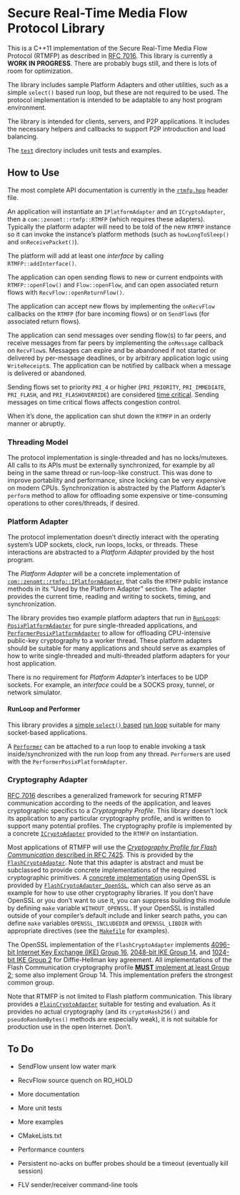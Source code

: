 Secure Real-Time Media Flow Protocol Library
============================================
This is a C++11 implementation of the Secure Real-Time Media Flow Protocol
(RTMFP) as described in [RFC 7016][]. This library is currently a
**WORK IN PROGRESS**. There are probably bugs still, and there is lots of
room for optimization.

The library includes sample Platform Adapters and other utilities, such as a
simple `select()` based run loop, but these are not required to be used. The
protocol implementation is intended to be adaptable to any host program
environment.

The library is intended for clients, servers, and P2P applications. It includes
the necessary helpers and callbacks to support P2P introduction and load
balancing.

The [`test`](test/) directory includes unit tests and examples.

How to Use
----------
The most complete API documentation is currently in the
[`rtmfp.hpp`](include/rtmfp/rtmfp.hpp) header file.

An application will instantiate an `IPlatformAdapter` and an `ICryptoAdapter`,
then a `com::zenomt::rtmfp::RTMFP` (which requires these adapters).  Typically
the platform adapter will need to be told of the new `RTMFP` instance so it
can invoke the instance’s platform methods (such as `howLongToSleep()` and
`onReceivePacket()`).

The platform will add at least one *interface* by calling `RTMFP::addInterface()`.

The application can open sending flows to new or current endpoints with
`RTMFP::openFlow()` and `Flow::openFlow`, and can open associated return flows
with `RecvFlow::openReturnFlow()`.

The application can accept new flows by implementing the `onRecvFlow` callbacks
on the `RTMFP` (for bare incoming flows) or on `SendFlow`s (for associated
return flows).

The application can send messages over sending flow(s) to far peers, and
receive messages from far peers by implementing the `onMessage` callback on
`RecvFlow`s.  Messages can expire and be abandoned if not started or delivered
by per-message deadlines, or by arbitrary application logic using `WriteReceipt`s.
The application can be notified by callback when a message is delivered or
abandoned.

Sending flows set to priority `PRI_4` or higher (`PRI_PRIORITY`, `PRI_IMMEDIATE`,
`PRI_FLASH`, and `PRI_FLASHOVERRIDE`) are considered
[time critical](https://tools.ietf.org/html/rfc7016#section-3.1). Sending
messages on time critical flows affects congestion control.

When it’s done, the application can shut down the `RTMFP` in an orderly manner
or abruptly.

### Threading Model
The protocol implementation is single-threaded and has no locks/mutexes. All
calls to its APIs must be externally synchronized, for example by all being
in the same thread or run-loop-like construct. This was done to improve
portability and performance, since locking can be very expensive on modern
CPUs. Synchronization is abstracted by the Platform Adapter’s `perform` method
to allow for offloading some expensive or time-consuming operations to other
cores/threads, if desired.

### Platform Adapter
The protocol implementation doesn’t directly interact with the operating
system’s UDP sockets, clock, run loops, locks, or threads. These interactions
are abstracted to a *Platform Adapter* provided by the host program.

The *Platform Adapter* will be a concrete implementation of
[`com::zenomt::rtmfp::IPlatformAdapter`](include/rtmfp/rtmfp.hpp), that calls
the `RTMFP` public instance methods in its “Used by the Platform Adapter”
section.  The adapter provides the current time, reading and writing to
sockets, timing, and synchronization.

The library provides two example platform adapters that run in
[`RunLoop`](include/rtmfp/RunLoop.hpp)s:
[`PosixPlatformAdapter`](include/rtmfp/PosixPlatformAdapter.hpp) for pure
single-threaded applications, and
[`PerformerPosixPlatformAdapter`](include/rtmfp/PerformerPosixPlatformAdapter.hpp) to
allow for offloading CPU-intensive public-key cryptography to a worker thread.
These platform adapters should be suitable for many applications and should
serve as examples of how to write single-threaded and multi-threaded platform
adapters for your host application.

There is no requirement for *Platform Adapter’s* interfaces to be UDP sockets.
For example, an *interface* could be a SOCKS proxy, tunnel, or network
simulator.

#### RunLoop and Performer
This library provides a [simple `select()` based](include/rtmfp/SelectRunLoop.hpp)
[run loop](include/rtmfp/RunLoop.hpp) suitable for many socket-based applications.

A [`Performer`](include/rtmfp/Performer.hpp) can be attached to a run loop
to enable invoking a task inside/synchronized with the run loop from any
thread. `Performer`s are used with the `PerformerPosixPlatformAdapter`.

### Cryptography Adapter
[RFC 7016][] describes a generalized framework for securing RTMFP communication
according to the needs of the application, and leaves cryptographic specifics
to a *Cryptography Profile*. This library doesn’t lock its application to any
particular cryptography profile, and is written to support many potential
profiles. The cryptography profile is implemented by a concrete
[`ICryptoAdapter`](include/rtmfp/rtmfp.hpp) provided to the `RTMFP` on
instantiation.

Most applications of RTMFP will use the
[*Cryptography Profile for Flash Communication* described in RFC 7425][RFC 7425].
This is provided by the [`FlashCryptoAdapter`](include/rtmfp/FlashCryptoAdapter.hpp).
Note that this adapter is abstract and must be subclassed to provide concrete
implementations of the required cryptographic primitives. A
[concrete implementation](src/FlashCryptoAdapter_OpenSSL.cpp) using OpenSSL is
provided by
[`FlashCryptoAdapter_OpenSSL`](include/rtmfp/FlashCryptoAdapter_OpenSSL.hpp),
which can also serve as an example for how to use other cryptography
libraries. If you don’t have OpenSSL or you don’t want to use it, you can suppress
building this module by defining `make` variable `WITHOUT_OPENSSL`. If your
OpenSSL is installed outside of your compiler’s default include and linker
search paths, you can define `make` variables `OPENSSL_INCLUDEDIR` and
`OPENSSL_LIBDIR` with appropriate directives (see the [`Makefile`](Makefile)
for examples).

The OpenSSL implementation of the `FlashCryptoAdapter` implements
[4096-bit Internet Key Exchange (IKE) Group 16][MODP 4096],
[2048-bit IKE Group 14][MODP 2048], and [1024-bit IKE Group 2][MODP 1024] for
Diffie-Hellman key agreement. All implementations of the
Flash Communication cryptography profile
[**MUST** implement at least Group 2](https://tools.ietf.org/html/rfc7425#section-4.2);
some also implement Group 14. This implementation prefers the strongest
common group.

Note that RTMFP is not limited to Flash platform communication.  This library
provides a [`PlainCryptoAdapter`](include/rtmfp/PlainCryptoAdapter.hpp)
suitable for testing and evaluation. As it provides no actual cryptography
(and its `cryptoHash256()` and `pseudoRandomBytes()` methods are especially
weak), it is not suitable for production use in the open Internet. Don’t.


To Do
-----
* SendFlow unsent low water mark
* RecvFlow source quench on RO_HOLD
* More documentation
* More unit tests
* More examples
* CMakeLists.txt
* Performance counters
* Persistent no-acks on buffer probes should be a timeout (eventually kill session)
* FLV sender/receiver command-line tools

  [MODP 1024]: https://tools.ietf.org/html/rfc7296#appendix-B.2
  [MODP 2048]: https://tools.ietf.org/html/rfc3526#section-3
  [MODP 4096]: https://tools.ietf.org/html/rfc3526#section-5
  [RFC 7016]: https://tools.ietf.org/html/rfc7016
  [RFC 7425]: https://tools.ietf.org/html/rfc7425
